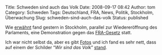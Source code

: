 Title: Schweden sind auch das Volk
Date: 2008-09-17 08:42
Author: tom
Category: Schweden
Tags: Deutschland, FRA, News, Politik, Stockholm, Überwachung
Slug: schweden-sind-auch-das-volk
Status: published

Wie
[erwähnt](http://www.fiket.de/2008/09/15/drei-buchstaben-die-schweden-erschuetterten/)
fand gestern in Stockholm, parallel zur Wiedereröffnung des Parlaments,
eine Demonstration gegen das [FRA-Gesetz](http://www.fiket.de/tag/fra)
statt.

Ich war nicht selbst da, aber es gibt
[Fotos](http://rickfalkvinge.se/2008/09/16/tva-bilder-video-processas-just-nu/)
und ich fand es sehr nett, dass auf einem der Schilder “*Wir sind das
Volk*”
[stand](http://rickfalkvinge.se/files/2008/09/fra-demo-2008-09-16-001-processed.jpg).

